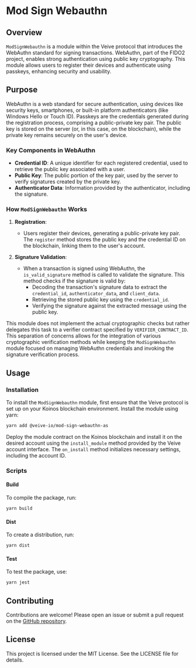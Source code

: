 # **Mod Sign Webauthn**

## **Overview**

`ModSignWebauthn` is a module within the Veive protocol that introduces the WebAuthn standard for signing transactions. WebAuthn, part of the FIDO2 project, enables strong authentication using public key cryptography. This module allows users to register their devices and authenticate using passkeys, enhancing security and usability.

## **Purpose**

WebAuthn is a web standard for secure authentication, using devices like security keys, smartphones, or built-in platform authenticators (like Windows Hello or Touch ID). Passkeys are the credentials generated during the registration process, comprising a public-private key pair. The public key is stored on the server (or, in this case, on the blockchain), while the private key remains securely on the user's device.

### **Key Components in WebAuthn**

- **Credential ID**: A unique identifier for each registered credential, used to retrieve the public key associated with a user.
- **Public Key**: The public portion of the key pair, used by the server to verify signatures created by the private key.
- **Authenticator Data**: Information provided by the authenticator, including the signature.

### **How `ModSignWebauthn` Works**

1. **Registration**:
   - Users register their devices, generating a public-private key pair. The `register` method stores the public key and the credential ID on the blockchain, linking them to the user's account.

2. **Signature Validation**:
   - When a transaction is signed using WebAuthn, the `is_valid_signature` method is called to validate the signature. This method checks if the signature is valid by:
     - Decoding the transaction's signature data to extract the `credential_id`, `authenticator_data`, and `client_data`.
     - Retrieving the stored public key using the `credential_id`.
     - Verifying the signature against the extracted message using the public key.

This module does not implement the actual cryptographic checks but rather delegates this task to a verifier contract specified by `VERIFIER_CONTRACT_ID`. This separation of concerns allows for the integration of various cryptographic verification methods while keeping the `ModSignWebauthn` module focused on managing WebAuthn credentials and invoking the signature verification process.

## **Usage**

### **Installation**

To install the `ModSignWebauthn` module, first ensure that the Veive protocol is set up on your Koinos blockchain environment. Install the module using yarn:

```bash
yarn add @veive-io/mod-sign-webauthn-as
```

Deploy the module contract on the Koinos blockchain and install it on the desired account using the `install_module` method provided by the Veive account interface. The `on_install` method initializes necessary settings, including the account ID.

### **Scripts**

#### Build

To compile the package, run:

```bash
yarn build
```

#### Dist

To create a distribution, run:

```bash
yarn dist
```

#### Test

To test the package, use:

```bash
yarn jest
```

## **Contributing**

Contributions are welcome! Please open an issue or submit a pull request on the [GitHub repository](https://github.com/veiveprotocol).

## **License**

This project is licensed under the MIT License. See the LICENSE file for details.